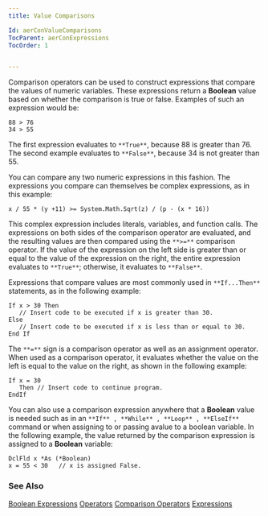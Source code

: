 ```yaml
---
title: Value Comparisons

Id: aerConValueComparisons
TocParent: aerConExpressions
TocOrder: 1


---
```


Comparison operators can be used to construct expressions that compare the values of numeric variables. These expressions return a **Boolean** value based on whether the comparison is true or false. Examples of such an expression would be: 

```
88 > 76
34 > 55
```

The first expression evaluates to ``` **True** ```, because 88 is greater than 76. The second example evaluates to ``` **False** ```, because 34 is not greater than 55. 

You can compare any two numeric expressions in this fashion. The expressions you compare can themselves be complex expressions, as in this example: 

```
x / 55 * (y +11) >= System.Math.Sqrt(z) / (p - (x * 16))
```

This complex expression includes literals, variables, and function calls. The expressions on both sides of the comparison operator are evaluated, and the resulting values are then compared using the ``` **>=** ``` comparison operator. If the value of the expression on the left side is greater than or equal to the value of the expression on the right, the entire expression evaluates to ``` **True** ```; otherwise, it evaluates to ``` **False** ```. 

Expressions that compare values are most commonly used in ``` **If...Then** ``` statements, as in the following example: 

```
If x > 30 Then
   // Insert code to be executed if x is greater than 30.
Else
   // Insert code to be executed if x is less than or equal to 30.
End If
```

The ``` **=** ``` sign is a comparison operator as well as an assignment operator. When used as a comparison operator, it evaluates whether the value on the left is equal to the value on the right, as shown in the following example: 

```
If x = 30
   Then // Insert code to continue program. 
EndIf
```

You can also use a comparison expression anywhere that a **Boolean** value is needed such as in an ``` **If** , **While** , **Loop** , **ElseIf** ``` command or when assigning to or passing avalue to a boolean variable. In the following example, the value returned by the comparison expression is assigned to a **Boolean** variable: 

```
DclFld x *As (*Boolean)
x = 55 < 30   // x is assigned False.
```

### See Also
[Boolean Expressions](aerConBooleanExpressions.html)
[Operators](aerConOperators.html)
[Comparison Operators](aerConComparisonOperators.html)
[Expressions](aerConExpressions.html) 
